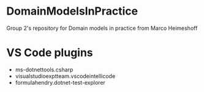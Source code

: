 # DomainModelsInPractice
Group 2's repository for Domain models in practice from Marco Heimeshoff

# VS Code plugins

- ms-dotnettools.csharp
- visualstudioexptteam.vscodeintellicode
- formulahendry.dotnet-test-explorer